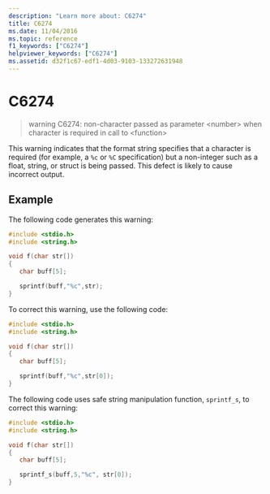 ```yaml
---
description: "Learn more about: C6274"
title: C6274
ms.date: 11/04/2016
ms.topic: reference
f1_keywords: ["C6274"]
helpviewer_keywords: ["C6274"]
ms.assetid: d32f1c67-edf1-4d03-9103-133272631948
---
```

# C6274

> warning C6274: non-character passed as parameter \<number> when character is required in call to \<function>

This warning indicates that the format string specifies that a character is required (for example, a `%c` or `%C` specification) but a non-integer such as a float, string, or struct is being passed. This defect is likely to cause incorrect output.

## Example

The following code generates this warning:

```cpp
#include <stdio.h>
#include <string.h>

void f(char str[])
{
   char buff[5];

   sprintf(buff,"%c",str);
}
```

To correct this warning, use the following code:

```cpp
#include <stdio.h>
#include <string.h>

void f(char str[])
{
   char buff[5];

   sprintf(buff,"%c",str[0]);
}
```

The following code uses safe string manipulation function, `sprintf_s`, to correct this warning:

```cpp
#include <stdio.h>
#include <string.h>

void f(char str[])
{
   char buff[5];

   sprintf_s(buff,5,"%c", str[0]);
}
```
